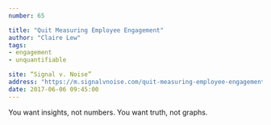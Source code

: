 ```yaml
---
number: 65

title: "Quit Measuring Employee Engagement"
author: "Claire Lew"
tags:
- engagement
- unquantifiable

site: “Signal v. Noise”
address: "https://m.signalvnoise.com/quit-measuring-employee-engagement-8cba17145a82"
date: 2017-06-06 09:45:00
---
```


You want insights, not numbers. You want truth, not graphs.
